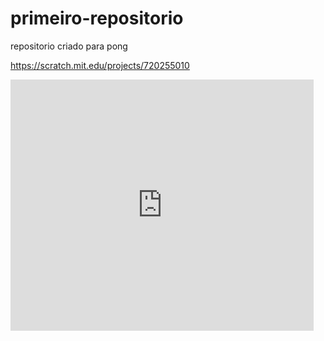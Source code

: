 # primeiro-repositorio
repositorio criado para pong


https://scratch.mit.edu/projects/720255010


<iframe src="https://scratch.mit.edu/projects/720255010/embed" allowtransparency="true" width="485" height="402" frameborder="0" scrolling="no" allowfullscreen></iframe>
